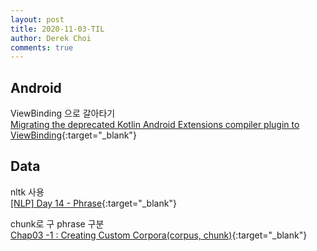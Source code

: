 ```yaml
---
layout: post
title: 2020-11-03-TIL
author: Derek Choi
comments: true
---
```


## Android
ViewBinding 으로 갈아타기  
[Migrating the deprecated Kotlin Android Extensions compiler plugin to ViewBinding](https://proandroiddev.com/migrating-the-deprecated-kotlin-android-extensions-compiler-plugin-to-viewbinding-d234c691dec7){:target="_blank"}

## Data
nltk 사용  
[\[NLP\] Day 14 - Phrase](https://leechamin.tistory.com/136){:target="_blank"}

chunk로 구 phrase 구분  
[Chap03 -1 : Creating Custom Corpora(corpus, chunk)](https://excelsior-cjh.tistory.com/69?category=928322){:target="_blank"}
